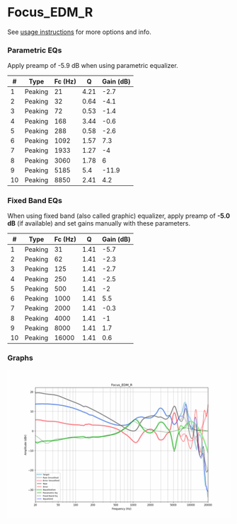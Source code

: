 # Focus_EDM_R
See [usage instructions](https://github.com/jaakkopasanen/AutoEq#usage) for more options and info.

### Parametric EQs
Apply preamp of -5.9 dB when using parametric equalizer.

|   # | Type    |   Fc (Hz) |    Q |   Gain (dB) |
|-----|---------|-----------|------|-------------|
|   1 | Peaking |        21 | 4.21 |        -2.7 |
|   2 | Peaking |        32 | 0.64 |        -4.1 |
|   3 | Peaking |        72 | 0.53 |        -1.4 |
|   4 | Peaking |       168 | 3.44 |        -0.6 |
|   5 | Peaking |       288 | 0.58 |        -2.6 |
|   6 | Peaking |      1092 | 1.57 |         7.3 |
|   7 | Peaking |      1933 | 1.27 |        -4   |
|   8 | Peaking |      3060 | 1.78 |         6   |
|   9 | Peaking |      5185 | 5.4  |       -11.9 |
|  10 | Peaking |      8850 | 2.41 |         4.2 |

### Fixed Band EQs
When using fixed band (also called graphic) equalizer, apply preamp of **-5.0 dB** (if available) and set gains manually with these parameters.

|   # | Type    |   Fc (Hz) |    Q |   Gain (dB) |
|-----|---------|-----------|------|-------------|
|   1 | Peaking |        31 | 1.41 |        -5.7 |
|   2 | Peaking |        62 | 1.41 |        -2.3 |
|   3 | Peaking |       125 | 1.41 |        -2.7 |
|   4 | Peaking |       250 | 1.41 |        -2.5 |
|   5 | Peaking |       500 | 1.41 |        -2   |
|   6 | Peaking |      1000 | 1.41 |         5.5 |
|   7 | Peaking |      2000 | 1.41 |        -0.3 |
|   8 | Peaking |      4000 | 1.41 |        -1   |
|   9 | Peaking |      8000 | 1.41 |         1.7 |
|  10 | Peaking |     16000 | 1.41 |         0.6 |

### Graphs
![](./Focus_EDM_R.png)
